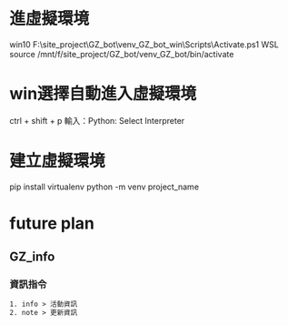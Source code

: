 # 進虛擬環境
win10
F:\site_project\GZ_bot\venv_GZ_bot_win\Scripts\Activate.ps1
WSL
source /mnt/f/site_project/GZ_bot/venv_GZ_bot/bin/activate
# win選擇自動進入虛擬環境
ctrl + shift + p 輸入：Python: Select Interpreter 
# 建立虛擬環境
pip install virtualenv
python -m venv project_name

# future plan
## GZ_info
### 資訊指令
```txt
1. info > 活動資訊 
2. note > 更新資訊    
```




